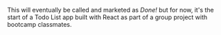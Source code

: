 This will eventually be called and marketed as <em>Done!</em> but for now, it's the start of a Todo List app built with React as part of a group project with bootcamp classmates.




 
